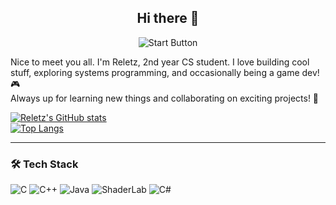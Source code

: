 <div align="center">

## Hi there 👋

<img src="https://c2.img.netmarble.kr/web/_event/2012/moma/1127/img/evt5/bt_start.gif" alt="Start Button" />

<br/>
</div>

Nice to meet you all. I'm Reletz, 2nd year CS student. I love building cool stuff, exploring systems programming, and occasionally being a game dev! 🎮  
Always up for learning new things and collaborating on exciting projects! 🚀

<div>
  
[![Reletz's GitHub stats](https://github-readme-stats.vercel.app/api?username=reletz&show_icons=true&theme=radical)](https://github.com/anuraghazra/github-readme-stats)  
[![Top Langs](https://github-readme-stats.vercel.app/api/top-langs/?username=reletz&layout=compact&theme=radical)](https://github.com/anuraghazra/github-readme-stats)

</div>

----------

### 🛠️ Tech Stack

![C](https://img.shields.io/badge/C-00599C?style=flat&logo=c&logoColor=white)
![C++](https://img.shields.io/badge/C++-00599C?style=flat&logo=c%2B%2B&logoColor=white)
![Java](https://img.shields.io/badge/Java-007396?style=flat&logo=java&logoColor=white)
![ShaderLab](https://img.shields.io/badge/ShaderLab-222222?style=flat&logo=unity&logoColor=white)
![C#](https://img.shields.io/badge/C%23-239120?style=flat&logo=c-sharp&logoColor=white)
